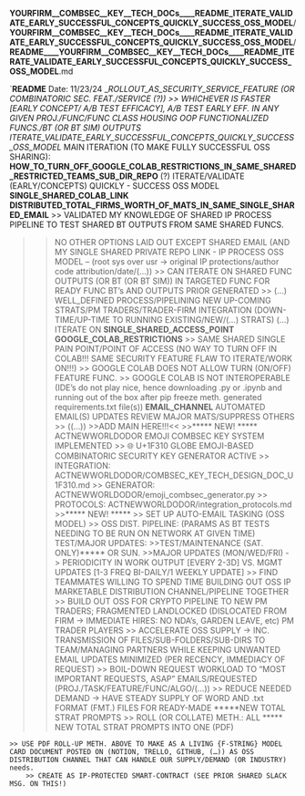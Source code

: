 __YOURFIRM__COMBSEC__KEY__TECH_DOCs____README_ITERATE_VALIDATE_EARLY_SUCCESSFUL_CONCEPTS_QUICKLY_SUCCESS_OSS_MODEL__/__YOURFIRM__COMBSEC__KEY__TECH_DOCs____README_ITERATE_VALIDATE_EARLY_SUCCESSFUL_CONCEPTS_QUICKLY_SUCCESS_OSS_MODEL__/__README____YOURFIRM__COMBSEC__KEY__TECH_DOCs____README_ITERATE_VALIDATE_EARLY_SUCCESSFUL_CONCEPTS_QUICKLY_SUCCESS_OSS_MODEL__.md

`__README__
Date: 11/23/24
__ROLLOUT_AS_SECURITY_SERVICE_FEATURE (OR COMBINATORIC SEC. FEAT./SERVICE (?))
	>> WHICHEVER IS FASTER [EARLY CONCEPT/ A/B TEST EFFICACY], A/B TEST EARLY EFF. IN ANY GIVEN PROJ./FUNC/FUNC CLASS HOUSING OOP FUNCTIONALIZED FUNCS./BT (OR BT SIM) OUTPUTS
_ITERATE_VALIDATE_EARLY_SUCCESSFUL_CONCEPTS_QUICKLY_SUCCESS_OSS_MODEL__
MAIN ITERATION (TO MAKE FULLY SUCCESSFUL OSS SHARING):
__HOW_TO_TURN_OFF_GOOGLE_COLAB_RESTRICTIONS_IN_SAME_SHARED_RESTRICTED_TEAMS_SUB_DIR_REPO__ (?)
ITERATE/VALIDATE (EARLY/CONCEPTS) QUICKLY - SUCCESS OSS MODEL
__SINGLE_SHARED_COLAB_LINK__
__DISTRIBUTED_TOTAL_FIRMS_WORTH_OF_MATS_IN_SAME_SINGLE_SHARED_EMAIL__
	>> VALIDATED MY KNOWLEDGE OF SHARED IP PROCESS PIPELINE TO TEST SHARED BT OUTPUTS FROM SAME SHARED FUNCS. 
>> NO OTHER OPTIONS LAID OUT EXCEPT SHARED EMAIL (AND MY SINGLE SHARED PRIVATE REPO LINK - IP PROCESS OSS MODEL – (root sys over usr -> original IP protections/author code attribution/date/(…))
	>> CAN ITERATE ON SHARED FUNC OUTPUTS (OR BT (OR BT SIM)) IN TARGETED FUNC FOR READY FUNC BT’s AND OUTPUTS PRIOR GENERATED
	>> (…)
>> WELL_DEFINED PROCESS/PIPELINING NEW UP-COMING STRATS/PM TRADERS/TRADER-FIRM INTEGRATION (DOWN-TIME/UP-TIME TO RUNNING EXISTING/NEW/(…) STRATS) (…)
ITERATE ON
__SINGLE_SHARED_ACCESS_POINT__
__GOOGLE_COLAB_RESTRICTIONS__
	>> SAME SHARED SINGLE PAIN POINT/POINT OF ACCESS (NO WAY TO TURN OFF IN COLAB!!! SAME SECURITY FEATURE FLAW TO ITERATE/WORK ON!!!)
	>> GOOGLE COLAB DOES NOT ALLOW TURN (ON/OFF) FEATURE FUNC.
	>> GOOGLE COLAB IS NOT INTEROPERABLE (IDE’s do not play nice, hence downloading .py or .ipynb and running out of the box after pip freeze meth. generated requirements.txt file(s))
>> __EMAIL_CHANNEL__
>> AUTOMATED EMAIL(S) UPDATES
>> REVIEW MAJOR MATS/SUPPRESS OTHERS
	>> ((…)) >>ADD MAIN HERE!!!<<
	>>***** NEW! ***** ACTNEWWORLDODOR EMOJI COMBSEC KEY SYSTEM IMPLEMENTED
	>> 🌐 U+1F310 GLOBE EMOJI-BASED COMBINATORIC SECURITY KEY GENERATOR ACTIVE
	>> INTEGRATION: ACTNEWWORLDODOR/COMBSEC_KEY_TECH_DESIGN_DOC_U1F310.md
	>> GENERATOR: ACTNEWWORLDODOR/emoji_combsec_generator.py
	>> PROTOCOLS: ACTNEWWORLDODOR/integration_protocols.md
	>>***** NEW! *****
	>> SET UP AUTO-EMAIL TASKING (OSS MODEL)
		>> OSS DIST. PIPELINE:
>> (PARAMS AS BT TESTS NEEDING TO BE RUN ON NETWORK AT GIVEN TIME) TEST/MAJOR UPDATES:
			>>TEST/MAINTENANCE (SAT. ONLY)***** OR SUN.
			>>MAJOR UPDATES (MON/WED/FRI) - > PERIODICITY IN WORK OUTPUT [EVERY 2-3D] VS. MGMT UPDATES [1-3 FREQ BI-DAILY/1 WEEKLY UPDATE]
	>> FIND TEAMMATES WILLING TO SPEND TIME BUILDING OUT OSS IP MARKETABLE DISTRIBUTION CHANNEL/PIPELINE TOGETHER
		>> BUILD OUT OSS FOR CRYPTO PIPELINE TO NEW PM TRADERS; FRAGMENTED LANDLOCKED (DISLOCATED FROM FIRM -> IMMEDIATE HIRES: NO NDA’s, GARDEN LEAVE, etc) PM TRADER PLAYERS
	>> ACCELERATE OSS SUPPLY -> INC. TRANSMISSION OF FILES/SUB-FOLDERS/SUB-DIRS TO TEAM/MANAGING PARTNERS WHILE KEEPING UNWANTED EMAIL UPDATES MINIMIZED (PER RECENCY, IMMEDIACY OF REQUEST)
		>> BOIL-DOWN REQUEST WORKLOAD TO “MOST IMPORTANT REQUESTS, ASAP” EMAILS/REQUESTED (PROJ./TASK/FEATURE/FUNC/ALGO/(…))
	>> REDUCE NEEDED DEMAND -> HAVE STEADY SUPPLY OF WORD AND .txt FORMAT (FMT.) FILES FOR READY-MADE *****NEW TOTAL STRAT PROMPTS
		>> ROLL (OR COLLATE) METH.: ALL ***** NEW TOTAL STRAT PROMPTS INTO ONE (PDF)

	>> USE PDF ROLL-UP METH. ABOVE TO MAKE AS A LIVING {F-STRING} MODEL CARD DOCUMENT POSTED ON (NOTION, TRELLO, GITHUB, (…)) AS OSS DISTRIBUTION CHANNEL THAT CAN HANDLE OUR SUPPLY/DEMAND (OR INDUSTRY) needs.
		>> CREATE AS IP-PROTECTED SMART-CONTRACT (SEE PRIOR SHARED SLACK MSG. ON THIS!)




